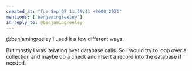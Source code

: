 ```yaml
---
created_at: "Tue Sep 07 11:59:41 +0000 2021"
mentions: ['benjamingreeley']
in_reply_to: @benjamingreeley
---
```


@benjamingreeley I used it a few different ways.

 But mostly I was iterating over database calls. So i would try to loop over a collection and maybe do a check and insert a record into the database if needed.